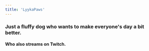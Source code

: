 ```yaml
---
title: 'LyykaPaws'
---
```


<h3>Just a fluffy dog who wants to make everyone's day a bit better.</h3>
<h4>Who also streams on Twitch.</h4>
<!--<iframe style='height:"50%"; width:"50%";' src="https://player.twitch.tv/?channel=lyykapaws&parent=lyykapaws.com" frameborder="0" allowfullscreen="true" scrolling="no" muted="true"></iframe>-->